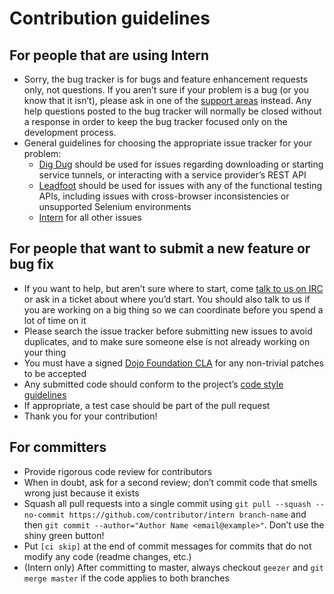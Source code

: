 Contribution guidelines
=======================

## For people that are using Intern

* Sorry, the bug tracker is for bugs and feature enhancement requests only, not questions. If you aren’t sure if your
  problem is a bug (or you know that it isn’t), please ask in one of the
  [support areas](https://github.com/theintern/intern/wiki/Support) instead. Any help questions posted to the bug
  tracker will normally be closed without a response in order to keep the bug tracker focused only on the development
  process.
* General guidelines for choosing the appropriate issue tracker for your problem:
  * [Dig Dug](https://github.com/theintern/digdug/issues) should be used for issues regarding downloading or starting
    service tunnels, or interacting with a service provider’s REST API
  * [Leadfoot](https://github.com/theintern/leadfoot/issues) should be used for issues with any of the functional
    testing APIs, including issues with cross-browser inconsistencies or unsupported Selenium environments
  * [Intern](https://github.com/theintern/intern/issues) for all other issues

## For people that want to submit a new feature or bug fix

* If you want to help, but aren’t sure where to start, come [talk to us on IRC](irc://irc.freenode.net/intern) or ask
  in a ticket about where you’d start. You should also talk to us if you are working on a big thing so we can coordinate
  before you spend a lot of time on it
* Please search the issue tracker before submitting new issues to avoid duplicates, and to make sure someone else is not
  already working on your thing
* You must have a signed [Dojo Foundation CLA](http://dojofoundation.org/about/claForm) for any non-trivial patches to
  be accepted
* Any submitted code should conform to the project’s
  [code style guidelines](https://github.com/csnover/dojo2-core#code-conventions)
* If appropriate, a test case should be part of the pull request
* Thank you for your contribution!

## For committers

* Provide rigorous code review for contributors
* When in doubt, ask for a second review; don’t commit code that smells wrong just because it exists
* Squash all pull requests into a single commit using
  `git pull --squash --no-commit https://github.com/contributor/intern branch-name` and then
  `git commit --author="Author Name <email@example>"`. Don’t use the shiny green button!
* Put `[ci skip]` at the end of commit messages for commits that do not modify any code (readme changes, etc.)
* (Intern only) After committing to master, always checkout `geezer` and `git merge master` if the code applies to both
  branches
